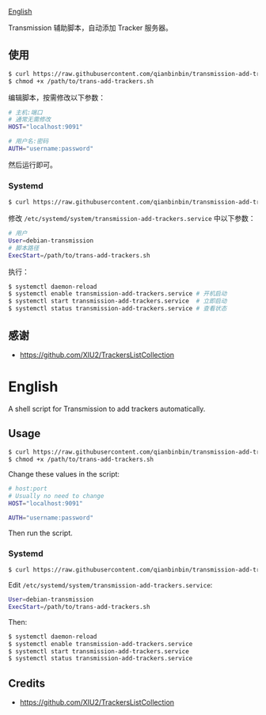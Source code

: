 [English](#English)

Transmission 辅助脚本，自动添加 Tracker 服务器。

## 使用

```sh
$ curl https://raw.githubusercontent.com/qianbinbin/transmission-add-trackers/master/trans-add-trackers.sh -o /path/to/trans-add-trackers.sh
$ chmod +x /path/to/trans-add-trackers.sh
```

编辑脚本，按需修改以下参数：

```sh
# 主机:端口
# 通常无需修改
HOST="localhost:9091"

# 用户名:密码
AUTH="username:password"
```

然后运行即可。

### Systemd

```sh
$ curl https://raw.githubusercontent.com/qianbinbin/transmission-add-trackers/master/transmission-add-trackers.service -o /etc/systemd/system/transmission-add-trackers.service
```

修改 `/etc/systemd/system/transmission-add-trackers.service` 中以下参数：

```sh
# 用户
User=debian-transmission
# 脚本路径
ExecStart=/path/to/trans-add-trackers.sh
```

执行：

```sh
$ systemctl daemon-reload
$ systemctl enable transmission-add-trackers.service # 开机启动
$ systemctl start transmission-add-trackers.service  # 立即启动
$ systemctl status transmission-add-trackers.service # 查看状态
```

## 感谢

- https://github.com/XIU2/TrackersListCollection

# English

A shell script for Transmission to add trackers automatically.

## Usage

```sh
$ curl https://raw.githubusercontent.com/qianbinbin/transmission-add-trackers/master/trans-add-trackers.sh -o /path/to/trans-add-trackers.sh
$ chmod +x /path/to/trans-add-trackers.sh
```

Change these values in the script:

```sh
# host:port
# Usually no need to change
HOST="localhost:9091"

AUTH="username:password"
```

Then run the script.

### Systemd

```sh
$ curl https://raw.githubusercontent.com/qianbinbin/transmission-add-trackers/master/transmission-add-trackers.service -o /etc/systemd/system/transmission-add-trackers.service
```

Edit `/etc/systemd/system/transmission-add-trackers.service`:

```sh
User=debian-transmission
ExecStart=/path/to/trans-add-trackers.sh
```

Then:

```sh
$ systemctl daemon-reload
$ systemctl enable transmission-add-trackers.service
$ systemctl start transmission-add-trackers.service
$ systemctl status transmission-add-trackers.service
```

## Credits

- https://github.com/XIU2/TrackersListCollection
